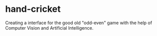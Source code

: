 # hand-cricket
Creating a interface for the good old "odd-even" game with the help of Computer Vision and Artificial Intelligence.
